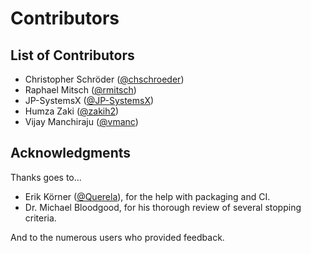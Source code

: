 # Contributors

## List of Contributors

- Christopher Schröder ([@chschroeder](https://github.com/chschroeder))
- Raphael Mitsch ([@rmitsch](https://github.com/rmitsch))
- JP-SystemsX ([@JP-SystemsX](https://github.com/JP-SystemsX))
- Humza Zaki ([@zakih2](https://github.com/zakih2))
- Vijay Manchiraju ([@vmanc](https://github.com/vmanc))

## Acknowledgments

Thanks goes to...

- Erik Körner ([@Querela](https://github.com/querela)), for the help with packaging and CI.
- Dr. Michael Bloodgood, for his thorough review of several stopping criteria. 

And to the numerous users who provided feedback.
